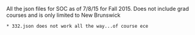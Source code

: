 All the json files for SOC as of 7/8/15 for Fall 2015.
Does not include grad courses and is only limited to New Brunswick

	* 332.json does not work all the way...of course ece